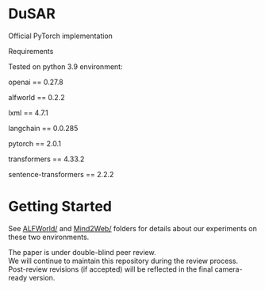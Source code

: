 # DuSAR
Official PyTorch implementation

Requirements

Tested on python 3.9 environment:

openai == 0.27.8

alfworld == 0.2.2

lxml == 4.7.1

langchain == 0.0.285

pytorch == 2.0.1

transformers == 4.33.2

sentence-transformers == 2.2.2

# Getting Started
See [ALFWorld/](https://github.com/SkyRiver-2000/TRAD-Official/tree/main/ALFWorld) and [Mind2Web/](https://github.com/SkyRiver-2000/TRAD-Official/tree/main/Mind2Web) folders for details about our experiments on these two environments.

The paper is under double-blind peer review.  
We will continue to maintain this repository during the review process.  
Post-review revisions (if accepted) will be reflected in the final camera-ready version.
